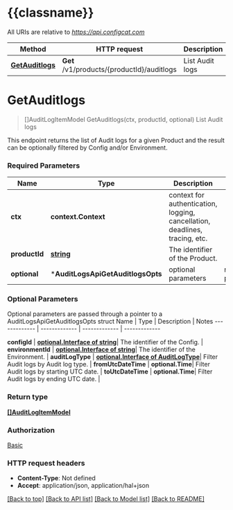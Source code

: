 # {{classname}}

All URIs are relative to *https://api.configcat.com*

Method | HTTP request | Description
------------- | ------------- | -------------
[**GetAuditlogs**](AuditLogsApi.md#GetAuditlogs) | **Get** /v1/products/{productId}/auditlogs | List Audit logs

# **GetAuditlogs**
> []AuditLogItemModel GetAuditlogs(ctx, productId, optional)
List Audit logs

This endpoint returns the list of Audit logs for a given Product  and the result can be optionally filtered by Config and/or Environment.

### Required Parameters

Name | Type | Description  | Notes
------------- | ------------- | ------------- | -------------
 **ctx** | **context.Context** | context for authentication, logging, cancellation, deadlines, tracing, etc.
  **productId** | [**string**](.md)| The identifier of the Product. | 
 **optional** | ***AuditLogsApiGetAuditlogsOpts** | optional parameters | nil if no parameters

### Optional Parameters
Optional parameters are passed through a pointer to a AuditLogsApiGetAuditlogsOpts struct
Name | Type | Description  | Notes
------------- | ------------- | ------------- | -------------

 **configId** | [**optional.Interface of string**](.md)| The identifier of the Config. | 
 **environmentId** | [**optional.Interface of string**](.md)| The identifier of the Environment. | 
 **auditLogType** | [**optional.Interface of AuditLogType**](.md)| Filter Audit logs by Audit log type. | 
 **fromUtcDateTime** | **optional.Time**| Filter Audit logs by starting UTC date. | 
 **toUtcDateTime** | **optional.Time**| Filter Audit logs by ending UTC date. | 

### Return type

[**[]AuditLogItemModel**](AuditLogItemModel.md)

### Authorization

[Basic](../README.md#Basic)

### HTTP request headers

 - **Content-Type**: Not defined
 - **Accept**: application/json, application/hal+json

[[Back to top]](#) [[Back to API list]](../README.md#documentation-for-api-endpoints) [[Back to Model list]](../README.md#documentation-for-models) [[Back to README]](../README.md)

